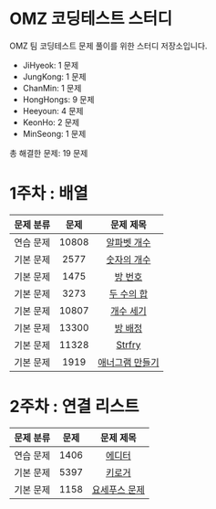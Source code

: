 # OMZ 코딩테스트 스터디
OMZ 팀 코딩테스트 문제 풀이를 위한 스터디 저장소입니다.

<!-- 문제 풀이 현황 시작 -->

- JiHyeok: 1 문제
- JungKong: 1 문제
- ChanMin: 1 문제
- HongHongs: 9 문제
- Heeyoun: 4 문제
- KeonHo: 2 문제
- MinSeong: 1 문제

총 해결한 문제: 19 문제

<!-- 문제 풀이 현황 끝 -->





# 1주차 : 배열

| 문제 분류 | 문제 | 문제 제목 |
| :--: | :--: | :--: |
| 연습 문제 | 10808 | [알파벳 개수](https://www.acmicpc.net/problem/10808) |
| 기본 문제 | 2577 | [숫자의 개수](https://www.acmicpc.net/problem/2577) |
| 기본 문제 | 1475 | [방 번호](https://www.acmicpc.net/problem/1475) |
| 기본 문제 | 3273 | [두 수의 합](https://www.acmicpc.net/problem/3273) |
| 기본 문제 | 10807 | [개수 세기](https://www.acmicpc.net/problem/10807) |
| 기본 문제 | 13300 | [방 배정](https://www.acmicpc.net/problem/13300) |
| 기본 문제 | 11328 | [Strfry](https://www.acmicpc.net/problem/11328) |
| 기본 문제 | 1919 | [애너그램 만들기](https://www.acmicpc.net/problem/1919) |

# 2주차 : 연결 리스트

| 문제 분류 | 문제 | 문제 제목 |
| :--: | :--: | :--: |
| 연습 문제 | 1406 | [에디터](https://www.acmicpc.net/problem/1406) | 
| 기본 문제 | 5397 | [키로거](https://www.acmicpc.net/problem/5397) | 
| 기본 문제 | 1158 | [요세푸스 문제](https://www.acmicpc.net/problem/1158) |